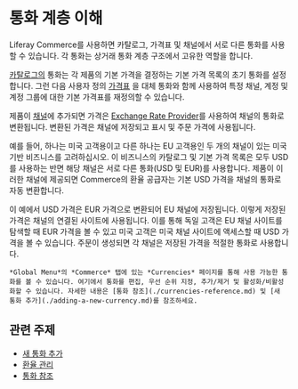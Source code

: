 # 통화 계층 이해

Liferay Commerce를 사용하면 카탈로그, 가격표 및 채널에서 서로 다른 통화를 사용할 수 있습니다. 각 통화는 상거래 통화 계층 구조에서 고유한 역할을 합니다.

[카탈로그의](../../product-management/catalogs/creating-a-new-catalog.md) 통화는 각 제품의 기본 가격을 결정하는 기본 가격 목록의 초기 통화를 설정합니다. 그런 다음 사용자 정의 [가격표](../../pricing/creating-a-price-list.md) 을 대체 통화와 함께 사용하여 특정 채널, 계정 및 계정 그룹에 대한 기본 가격표를 재정의할 수 있습니다.

제품이 [채널](../../store-management/channels/managing-channels.md)에 추가되면 가격은 [Exchange Rate Provider](./managing-exchange-rates.md)를 사용하여 채널의 통화로 변환됩니다. 변환된 가격은 채널에 저장되고 표시 및 주문 가격에 사용됩니다.

예를 들어, 하나는 미국 고객용이고 다른 하나는 EU 고객용인 두 개의 채널이 있는 미국 기반 비즈니스를 고려하십시오. 이 비즈니스의 카탈로그 및 기본 가격 목록은 모두 USD를 사용하는 반면 해당 채널은 서로 다른 통화(USD 및 EUR)를 사용합니다. 제품이 이러한 채널에 제공되면 Commerce의 환율 공급자는 기본 USD 가격을 채널의 통화로 자동 변환합니다.

이 예에서 USD 가격은 EUR 가격으로 변환되어 EU 채널에 저장됩니다. 이렇게 저장된 가격은 채널의 연결된 사이트에 사용됩니다. 이를 통해 독일 고객은 EU 채널 사이트를 탐색할 때 EUR 가격을 볼 수 있고 미국 고객은 미국 채널 사이트에 액세스할 때 USD 가격을 볼 수 있습니다. 주문이 생성되면 각 채널은 저장된 가격을 적절한 통화로 사용합니다.

```{note}
*Global Menu*의 *Commerce* 탭에 있는 *Currencies* 페이지를 통해 사용 가능한 통화를 볼 수 있습니다. 여기에서 통화를 편집, 우선 순위 지정, 추가/제거 및 활성화/비활성화할 수 있습니다. 자세한 내용은 [통화 참조](./currencies-reference.md) 및 [새 통화 추가](./adding-a-new-currency.md)를 참조하세요.
```
<!-- Update article once \[COMMERCE-5171\](https://issues.liferay.com/browse/COMMERCE-5171) is implemented. It removes Catalog Currency and uses the Base Price List currency alone as currency basis. -->

## 관련 주제

* [새 통화 추가](./adding-a-new-currency.md)
* [환율 관리](./managing-exchange-rates.md)
* [통화 참조](./currencies-reference.md)
